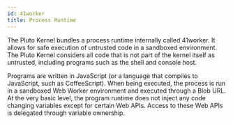 ```yaml
---
id: 41worker
title: Process Runtime
---
```


The Pluto Kernel bundles a process runtime internally called 41worker.
It allows for safe execution of untrusted code in a sandboxed environment.
The Pluto Kernel considers all code that is not part of the kernel itself as untrusted, including programs such as the shell and console host.

Programs are written in JavaScript (or a language that compiles to JavaScript, such as CoffeeScript). When being executed, the process is run in a sandboxed Web Worker environment and executed through a Blob URL.
At the very basic level, the program runtime does not inject any code changing variables except for certain Web APIs.
Access to these Web APIs is delegated through variable ownership.